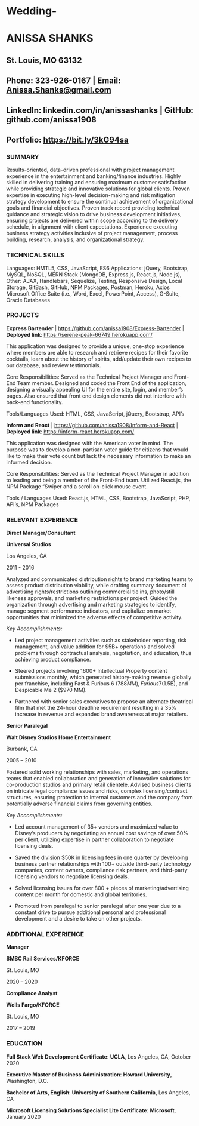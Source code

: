 # Wedding-

# **ANISSA SHANKS**
## St. Louis, MO 63132
## Phone: 323-926-0167 | Email: Anissa.Shanks@gmail.com
## LinkedIn: linkedin.com/in/anissashanks | GitHub: github.com/anissa1908
## Portfolio: https://bit.ly/3kG94sa

### **SUMMARY**
Results-oriented, data-driven professional with project management experience in the entertainment and banking/finance industries.  Highly skilled in delivering training and ensuring maximum customer satisfaction while providing strategic and innovative solutions for global clients. Proven expertise in executing high-level decision-making and risk mitigation strategy development to ensure the continual achievement of organizational goals and financial objectives. Proven track record providing technical guidance and strategic vision to drive business development initiatives, ensuring projects are delivered within scope according to the delivery schedule, in alignment with client expectations. Experience executing business strategy activities inclusive of project management, process building, research, analysis, and organizational strategy.

### **TECHNICAL SKILLS**
Languages: HMTL5, CSS, JavaScript, ES6
Applications: jQuery, Bootstrap, MySQL, NoSQL, MERN Stack (MongoDB, Express.js, React.js, Node.js), 
Other: AJAX, Handlebars, Sequelize, Testing, Responsive Design, Local Storage, GitBash, GitHub, NPM Packages, Postman, Heroku, Axios Microsoft Office Suite (i.e., Word, Excel, PowerPoint, Access), G-Suite, Oracle Databases	

### **PROJECTS**

**Express Bartender** | https://github.com/anissa1908/Express-Bartender | **Deployed link**: https://serene-peak-66749.herokuapp.com/

This application was designed to provide a unique, one-stop experience where members are able to research and retrieve recipes for their favorite cocktails, learn about the history of spirits, add/update their own recipes to our database, and review testimonials. 

Core Responsibilities: Served as the Technical Project Manager and Front-End Team member. Designed and coded the Front End of the application, designing a visually appealing UI for the entire site, login, and member’s pages. Also ensured that front end design elements did not interfere with back-end functionality.

Tools/Languages Used: HTML, CSS, JavaScript, jQuery, Bootstrap, API’s

**Inform and React** | https://github.com/anissa1908/Inform-and-React | **Deployed link**: https://inform-react.herokuapp.com/	

This application was designed with the American voter in mind. The purpose was to develop a non-partisan voter guide for citizens that would like to make their vote count but lack the necessary information to make an informed decision.

Core Responsibilities: Served as the Technical Project Manager in addition to leading and being a member of the Front-End team. Utilized React.js, the NPM Package “Swiper and a scroll on-click mouse event.

Tools / Languages Used: React.js, HTML, CSS, Bootstrap, JavaScript, PHP, API’s, NPM Packages

### RELEVANT EXPERIENCE
 
**Direct Manager/Consultant**					

**Universal Studios** 			

Los Angeles, CA

2011 - 2016

Analyzed and communicated distribution rights to brand marketing teams to assess product distribution viability, while drafting summary document of advertising rights/restrictions outlining commercial tie ins, photo/still likeness approvals, and marketing restrictions per project. Guided the organization through advertising and marketing strategies to identify, manage segment performance indicators, and capitalize on market opportunities that minimized the adverse effects of competitive activity.  

*Key Accomplishments:*

- Led project management activities such as stakeholder reporting, risk management, and value addition for $5B+ operations and solved problems through contractual analysis, negotiation, and education, thus achieving product compliance.

- Steered projects involving 1600+ Intellectual Property content submissions monthly, which generated history-making revenue globally per franchise, including Fast & Furious 6 ($788 MM), Furious 7 ($1.5B), and Despicable Me 2 ($970 MM).

- Partnered with senior sales executives to propose an alternate theatrical film that met the 24-hour deadline requirement resulting in a 35% increase in revenue and expanded brand awareness at major retailers.

**Senior Paralegal**			

**Walt Disney Studios Home Entertainment**	

Burbank, CA

2005 – 2010

Fostered solid working relationships with sales, marketing, and operations teams that enabled collaboration and generation of innovative solutions for co-production studios and primary retail clientele. Advised business clients on intricate legal compliance issues and risks, complex licensing/contract structures, ensuring protection to internal customers and the company from potentially adverse financial claims from governing entities.

*Key Accomplishments:*

- Led account management of 35+ vendors and maximized value to Disney’s producers by negotiating an annual cost savings of over 50% per client, utilizing expertise in partner collaboration to negotiate licensing deals.

- Saved the division $50K in licensing fees in one quarter by developing business partner relationships with 100+ outside third-party technology companies, content owners, compliance risk partners, and third-party licensing vendors to negotiate licensing deals.

- Solved licensing issues for over 800 + pieces of marketing/advertising content per month for domestic and global territories.

- Promoted from paralegal to senior paralegal after one year due to a constant drive to pursue additional personal and professional development and a desire to take on other projects.

### ADDITIONAL EXPERIENCE

**Manager**				

**SMBC Rail Services/KFORCE**			

St. Louis, MO

2020 – 2020

**Compliance Analyst**	

**Wells Fargo/KFORCE** 	

St. Louis, MO

2017 – 2019

### **EDUCATION**
**Full Stack Web Development Certificate**: **UCLA**, Los Angeles, CA, October 2020

**Executive Master of Business Administration**: **Howard University**, Washington, D.C.

**Bachelor of Arts, English**: **University of Southern California**, Los Angeles, CA

**Microsoft Licensing Solutions Specialist Lite Certificate**: **Microsoft**, January 2020
